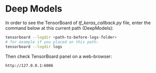 # Deep Models

In order to see the TensorBoard of *tf_keras_callback.py* file, 
enter the command below at this current path (DeepModels):

```bash
tensorboard --logdir <path-to-before-logs-folder>
# for example if you placed on this path:
tensorboard --logdir logs
``` 
Then check TensorBoard panel on a web-browser:

`http://127.0.0.1:6006`
